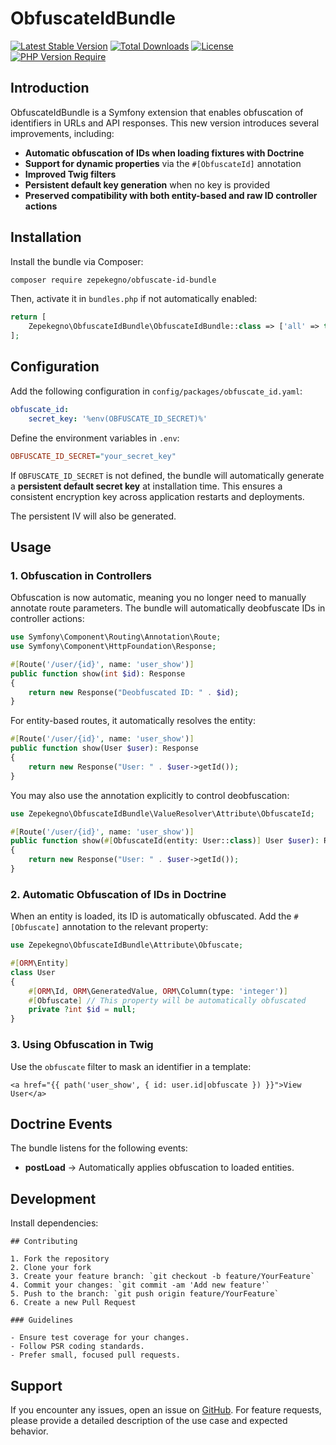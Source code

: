 # ObfuscateIdBundle
[![Latest Stable Version](http://poser.pugx.org/zepekegno/obfuscate-id-bundle/v)](https://packagist.org/packages/zepekegno/obfuscate-id-bundle) [![Total Downloads](http://poser.pugx.org/zepekegno/obfuscate-id-bundle/downloads)](https://packagist.org/packages/zepekegno/obfuscate-id-bundle) [![License](http://poser.pugx.org/zepekegno/obfuscate-id-bundle/license)](https://packagist.org/packages/zepekegno/obfuscate-id-bundle) [![PHP Version Require](http://poser.pugx.org/zepekegno/obfuscate-id-bundle/require/php)](https://packagist.org/packages/zepekegno/obfuscate-id-bundle)
## Introduction

ObfuscateIdBundle is a Symfony extension that enables obfuscation of identifiers in URLs and API responses.
This new version introduces several improvements, including:

- **Automatic obfuscation of IDs when loading fixtures with Doctrine**
- **Support for dynamic properties** via the `#[ObfuscateId]` annotation
- **Improved Twig filters**
- **Persistent default key generation** when no key is provided
- **Preserved compatibility with both entity-based and raw ID controller actions**

## Installation

Install the bundle via Composer:

```sh
composer require zepekegno/obfuscate-id-bundle
```

Then, activate it in `bundles.php` if not automatically enabled:

```php
return [
    Zepekegno\ObfuscateIdBundle\ObfuscateIdBundle::class => ['all' => true],
];
```

## Configuration

Add the following configuration in `config/packages/obfuscate_id.yaml`:

```yaml
obfuscate_id:
    secret_key: '%env(OBFUSCATE_ID_SECRET)%'
```

Define the environment variables in `.env`:

```ini
OBFUSCATE_ID_SECRET="your_secret_key"
```

If `OBFUSCATE_ID_SECRET` is not defined, the bundle will automatically generate a **persistent default secret key** at installation time. This ensures a consistent encryption key across application restarts and deployments.

The persistent IV will also be generated.

## Usage

### 1. **Obfuscation in Controllers**

Obfuscation is now automatic, meaning you no longer need to manually annotate route parameters. The bundle will automatically deobfuscate IDs in controller actions:

```php
use Symfony\Component\Routing\Annotation\Route;
use Symfony\Component\HttpFoundation\Response;

#[Route('/user/{id}', name: 'user_show')]
public function show(int $id): Response
{
    return new Response("Deobfuscated ID: " . $id);
}
```

For entity-based routes, it automatically resolves the entity:

```php
#[Route('/user/{id}', name: 'user_show')]
public function show(User $user): Response
{
    return new Response("User: " . $user->getId());
}
```

You may also use the annotation explicitly to control deobfuscation:

```php
use Zepekegno\ObfuscateIdBundle\ValueResolver\Attribute\ObfuscateId;

#[Route('/user/{id}', name: 'user_show')]
public function show(#[ObfuscateId(entity: User::class)] User $user): Response
{
    return new Response("User: " . $user->getId());
}
```

### 2. **Automatic Obfuscation of IDs in Doctrine**

When an entity is loaded, its ID is automatically obfuscated.
Add the `#[Obfuscate]` annotation to the relevant property:

```php
use Zepekegno\ObfuscateIdBundle\Attribute\Obfuscate;

#[ORM\Entity]
class User
{
    #[ORM\Id, ORM\GeneratedValue, ORM\Column(type: 'integer')]
    #[Obfuscate] // This property will be automatically obfuscated
    private ?int $id = null;
}
```

### 3. **Using Obfuscation in Twig**

Use the `obfuscate` filter to mask an identifier in a template:

```twig
<a href="{{ path('user_show', { id: user.id|obfuscate }) }}">View User</a>
```

## Doctrine Events

The bundle listens for the following events:

- **postLoad** → Automatically applies obfuscation to loaded entities.

## Development

Install dependencies:

```
## Contributing

1. Fork the repository
2. Clone your fork
3. Create your feature branch: `git checkout -b feature/YourFeature`
4. Commit your changes: `git commit -am 'Add new feature'`
5. Push to the branch: `git push origin feature/YourFeature`
6. Create a new Pull Request

### Guidelines

- Ensure test coverage for your changes.
- Follow PSR coding standards.
- Prefer small, focused pull requests.

```
## Support
If you encounter any issues, open an issue on [GitHub](https://github.com/zepekegno224/ObfuscateIdBundle/issues).
For feature requests, please provide a detailed description of the use case and expected behavior.
